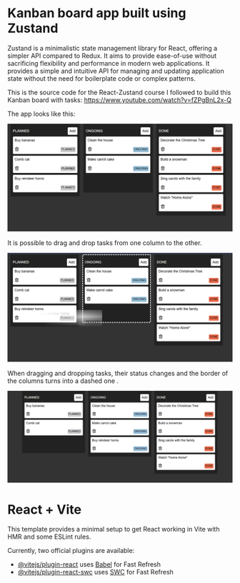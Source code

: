 # Kanban board app built using Zustand

Zustand is a minimalistic state management library for React, offering a simpler API compared to Redux. It aims to provide ease-of-use without sacrificing flexibility and performance in modern web applications.  It provides a simple and intuitive API for managing and updating application state without the need for boilerplate code or complex patterns. 

This is the source code for the React-Zustand course I followed to build this Kanban board with tasks: https://www.youtube.com/watch?v=fZPgBnL2x-Q

The app looks like this:

![Kanban Board UI](src/assets/BoardUI.png)

It is possible to drag and drop tasks from one column to the other.

![DraggedTask](src/assets/DraggedTask.png)

When dragging and dropping tasks, their status changes and the border of the columns turns into a dashed one .

![AppAnimation](src/assets/AppAnimation.gif)

# React + Vite

This template provides a minimal setup to get React working in Vite with HMR and some ESLint rules.

Currently, two official plugins are available:

- [@vitejs/plugin-react](https://github.com/vitejs/vite-plugin-react/blob/main/packages/plugin-react/README.md) uses [Babel](https://babeljs.io/) for Fast Refresh
- [@vitejs/plugin-react-swc](https://github.com/vitejs/vite-plugin-react-swc) uses [SWC](https://swc.rs/) for Fast Refresh
